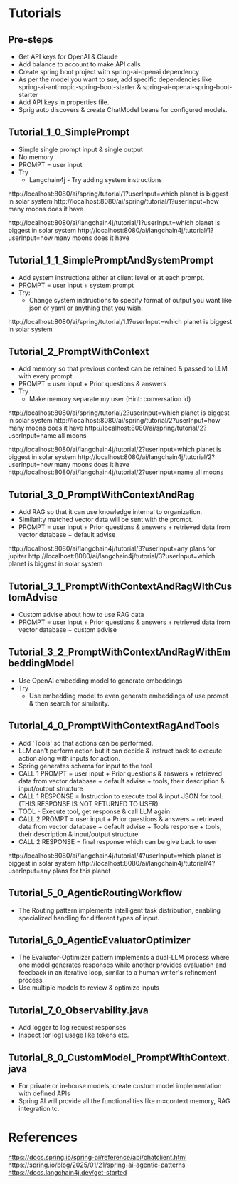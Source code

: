 
# Tutorials

## Pre-steps
- Get API keys for OpenAI & Claude
- Add balance to account to make API calls
- Create spring boot project with spring-ai-openai dependency
- As per the model you want to sue, add specific dependencies like spring-ai-anthropic-spring-boot-starter & spring-ai-openai-spring-boot-starter
- Add API keys in properties file.
- Sprig auto discovers & create ChatModel beans for configured models.

## Tutorial_1_0_SimplePrompt
- Simple single prompt input & single output
- No memory
- PROMPT = user input
- Try
  - Langchain4j - Try adding system instructions

http://localhost:8080/ai/spring/tutorial/1?userInput=which planet is biggest in solar system
http://localhost:8080/ai/spring/tutorial/1?userInput=how many moons does it have

http://localhost:8080/ai/langchain4j/tutorial/1?userInput=which planet is biggest in solar system
http://localhost:8080/ai/langchain4j/tutorial/1?userInput=how many moons does it have

## Tutorial_1_1_SimplePromptAndSystemPrompt
- Add system instructions either at client level or at each prompt.
- PROMPT = user input + system prompt
- Try:
  - Change system instructions to specify format of output you want like json or yaml or anything that you wish.

http://localhost:8080/ai/spring/tutorial/1.1?userInput=which planet is biggest in solar system

## Tutorial_2_PromptWithContext
- Add memory so that previous context can be retained & passed to LLM with every prompt.
- PROMPT = user input + Prior questions & answers
- Try
  - Make memory separate my user (Hint: conversation id)

http://localhost:8080/ai/spring/tutorial/2?userInput=which planet is biggest in solar system
http://localhost:8080/ai/spring/tutorial/2?userInput=how many moons does it have
http://localhost:8080/ai/spring/tutorial/2?userInput=name all moons

http://localhost:8080/ai/langchain4j/tutorial/2?userInput=which planet is biggest in solar system
http://localhost:8080/ai/langchain4j/tutorial/2?userInput=how many moons does it have
http://localhost:8080/ai/langchain4j/tutorial/2?userInput=name all moons

## Tutorial_3_0_PromptWithContextAndRag
- Add RAG so that it can use knowledge internal to organization.
- Similarity matched vector data will be sent with the prompt.
- PROMPT = user input + Prior questions & answers + retrieved data from vector database + default advise
  
http://localhost:8080/ai/langchain4j/tutorial/3?userInput=any plans for jupiter
http://localhost:8080/ai/langchain4j/tutorial/3?userInput=which planet is biggest in solar system

## Tutorial_3_1_PromptWithContextAndRagWIthCustomAdvise
- Custom advise about how to use RAG data
- PROMPT = user input + Prior questions & answers + retrieved data from vector database + custom advise

## Tutorial_3_2_PromptWithContextAndRagWithEmbeddingModel
- Use OpenAI embedding model to generate embeddings
- Try
  - Use embedding model to even generate embeddings of use prompt & then search for similarity.

## Tutorial_4_0_PromptWithContextRagAndTools
- Add 'Tools' so that actions can be performed.
- LLM can't perform action but it can decide & instruct back to execute action along with inputs for action.
- Spring generates schema for input to the tool
- CALL 1 PROMPT = user input + Prior questions & answers + retrieved data from vector database + default advise + tools, their description & input/output structure
- CALL 1 RESPONSE = Instruction to execute tool & input JSON for tool. (THIS RESPONSE IS NOT RETURNED TO USER)
- TOOL - Execute tool, get response & call LLM again
- CALL 2 PROMPT = user input + Prior questions & answers + retrieved data from vector database + default advise + Tools response + tools, their description & input/output structure
- CALL 2 RESPONSE = final response which can be give back to user

http://localhost:8080/ai/langchain4j/tutorial/4?userInput=which planet is biggest in solar system
http://localhost:8080/ai/langchain4j/tutorial/4?userInput=any plans for this planet

## Tutorial_5_0_AgenticRoutingWorkflow
- The Routing pattern implements intelligent task distribution, enabling specialized handling for different types of input.

## Tutorial_6_0_AgenticEvaluatorOptimizer
- The Evaluator-Optimizer pattern implements a dual-LLM process where one model generates responses while another provides evaluation and feedback in an iterative loop, similar to a human writer's refinement process
- Use multiple models to review & optimize inputs

## Tutorial_7_0_Observability.java
- Add logger to log request responses
- Inspect (or log) usage like tokens etc.

## Tutorial_8_0_CustomModel_PromptWithContext.java
- For private or in-house models, create custom model implementation with defined APIs
- Spring AI will provide all the functionalities like m=context memory, RAG integration tc. 

# References
https://docs.spring.io/spring-ai/reference/api/chatclient.html
https://spring.io/blog/2025/01/21/spring-ai-agentic-patterns
https://docs.langchain4j.dev/get-started
